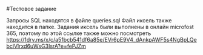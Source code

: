 #Тестовое задание 

Запросы SQL находятся в файле queries.sql
Файл иксель также находится в папке. Задания иксель были выполнены в онлайн microfost 365, поэтому по этой ссылке также можно посмотреть https://1drv.ms/x/c/a51bcb541df6a85e/EVr6pE9V4_dAnkpAWF5s4NgBpLQebclVlrxd6uWsG3IsrA?e=fePJZm